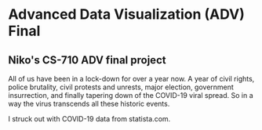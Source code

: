 # Advanced Data Visualization (ADV) Final 
## Niko's CS-710 ADV final project

All of us have been in a lock-down for over a year now. A year of civil rights, police brutality, civil protests and unrests, major election, government insurrection, and finally tapering down of the COVID-19 viral spread. So in a way the virus transcends all these historic events.

I struck out with COVID-19 data from statista.com.
